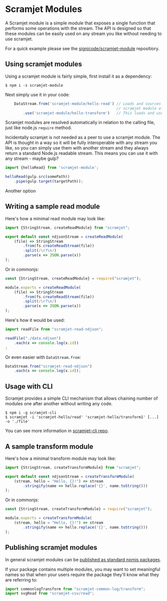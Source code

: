 Scramjet Modules
==================

A Scramjet module is a simple module that exposes a single function that performs some operations with the stream. The API is designed so that these modules can be easily used on any stream you like without needing to use scramjet.

For a quick example please see the [signicode/scramjet-module](https://github.com/signicode/scramjet-module) repositiory.


Using scramjet modules
------------------------

Using a scramjet module is fairly simple, first install it as a dependency:

```shell
$ npm i -s scramjet-module
```

Next simply use it in your code:

```javascript
    DataStream.from('scramjet-module/hello-read') // Loads and sources the stream from the `hello-read`
                                                  // scramjet module of `scramjet-module` package
        .use('scramjet-module/hello-transform')   // This loads and uses `hello-transform` from the same package.
```

Scramjet modules are resolved automatically in relation to the calling file, just like node.js `require` method.

Incidentally scramjet is not needed as a peer to use a scramjet module. The API is thought in a way so it will be
fully interoperable with any stream you like, so you can simply use them with another stream and they always
return a standard Node.js readable stream. This means you can use it with any stream - maybe gulp?

```javascript
import {helloRead} from 'scramjet-module';

helloRead(gulp.src(somePath))
    .pipe(gulp.target(targetPath));
```

Another option

Writing a sample read module
------------------------------

Here's how a minimal read module may look like:

```javascript
import {StringStream, createReadModule} from "scramjet";

export default const ndjsonStream = createReadModule(
    (file) => StringStream
        .from(fs.createReadStream(file))
        .split(/\r?\n/)
        .parse(x => JSON.parse(x))
);
```

Or in commonjs:

```javascript
const {StringStream, createReadModule} = require("scramjet");

module.exports = createReadModule(
    (file) => StringStream
        .from(fs.createReadStream(file))
        .split(/\r?\n/)
        .parse(x => JSON.parse(x))
);
```

Here's how it would be used:

```javascript
import readFile from "scramjet-read-ndjson";

readFile("./data.ndjson")
    .each(x => console.log(x.id))
;
```

Or even easier with `DataStream.from`:

```javascript
DataStream.from("scramjet-read-ndjson")
    .each(x => console.log(x.id));
```

Usage with CLI
----------------

Scramjet provides a simple CLI mechanism that allows chaining number of modules one after another
without writing any code.

```shell
$ npm i -g scramjet-cli
$ scramjet -i 'scramjet-hello/read' 'scramjet-hello/transform1' [...] -o './file'
```

You can see more information in [scramjet-cli repo](https://www.npmjs.com/package/scramjet-cli).

A sample transform module
---------------------------

Here's how a minimal transform module may look like:

```javascript
import {StringStream, createTransformModule} from "scramjet";

export default const ndjsonStream = createTransformModule(
    (stream, hello = "Hello, {}!") => stream
        .stringify(name => hello.replace('{}', name.toString()))
);
```

Or in commonjs:

```javascript
const {StringStream, createTransformModule} = require("scramjet");

module.exports = createTransformModule(
    (stream, hello = "Hello, {}!") => stream
        .stringify(name => hello.replace('{}', name.toString()))
);
```

Publishing scramjet modules
-----------------------------

In general scramjet modules can be [published as standard npmjs packages](https://docs.npmjs.com/packages-and-modules/contributing-packages-to-the-registry).

If your package contains multiple modules, you may want to set meaningful names so that
when your users require the package they'll know what they are referring to:

```javascript
import commonlogTransform from "scramjet-common-log/transform";
import svgRead from "scramjet-csv/read";
```



